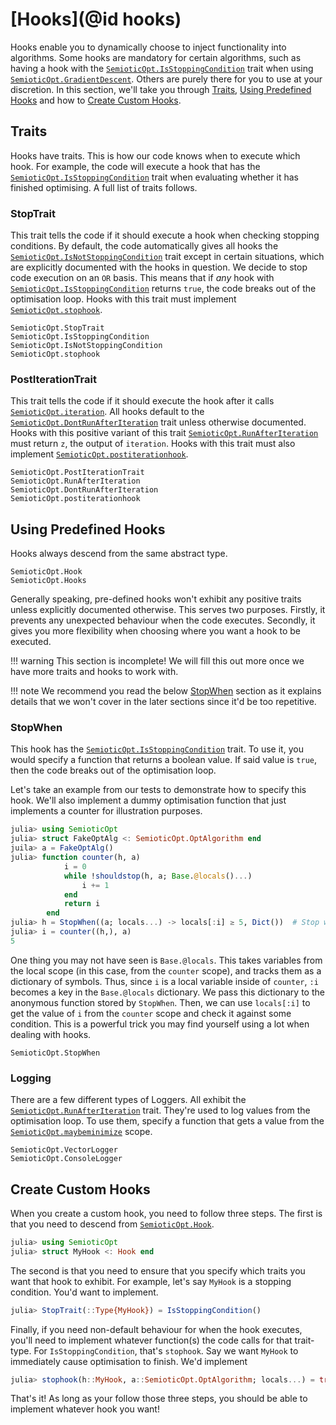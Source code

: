 # [Hooks](@id hooks)

Hooks enable you to dynamically choose to inject functionality into algorithms.
Some hooks are mandatory for certain algorithms, such as having a hook with the
[`SemioticOpt.IsStoppingCondition`](@ref) trait when using
[`SemioticOpt.GradientDescent`](@ref).
Others are purely there for you to use at your discretion.
In this section, we'll take you through [Traits](@ref), [Using Predefined Hooks](@ref)
and how to [Create Custom Hooks](@ref).

## Traits

Hooks have traits.
This is how our code knows when to execute which hook.
For example, the code will execute a hook that has the [`SemioticOpt.IsStoppingCondition`](@ref) trait
when evaluating whether it has finished optimising.
A full list of traits follows.

### StopTrait

This trait tells the code if it should execute a hook when checking stopping conditions.
By default, the code automatically gives all hooks the
[`SemioticOpt.IsNotStoppingCondition`](@ref) trait except in certain situations, which are
explicitly documented with the hooks in question.
We decide to stop code execution on an `OR` basis.
This means that if *any* hook with [`SemioticOpt.IsStoppingCondition`](@ref) returns `true`,
the code breaks out of the optimisation loop.
Hooks with this trait must implement [`SemioticOpt.stophook`](@ref).

```@docs
SemioticOpt.StopTrait
SemioticOpt.IsStoppingCondition
SemioticOpt.IsNotStoppingCondition
SemioticOpt.stophook
```

### PostIterationTrait

This trait tells the code if it should execute the hook after it calls
[`SemioticOpt.iteration`](@ref).
All hooks default to the [`SemioticOpt.DontRunAfterIteration`](@ref) trait unless otherwise
documented.
Hooks with this positive variant of this trait [`SemioticOpt.RunAfterIteration`](@ref) must
return `z`, the output of `iteration`.
Hooks with this trait must also implement [`SemioticOpt.postiterationhook`](@ref).

```@docs
SemioticOpt.PostIterationTrait
SemioticOpt.RunAfterIteration
SemioticOpt.DontRunAfterIteration
SemioticOpt.postiterationhook
```

## Using Predefined Hooks

Hooks always descend from the same abstract type.

```@docs
SemioticOpt.Hook
SemioticOpt.Hooks
```

Generally speaking, pre-defined hooks won't exhibit any positive traits unless explicitly documented otherwise.
This serves two purposes.
Firstly, it prevents any unexpected behaviour when the code executes.
Secondly, it gives you more flexibility when choosing where you want a hook to be executed.

!!! warning
    This section is incomplete! We will fill this out more once we have more traits and hooks to work with.
    
!!! note
    We recommend you read the below [StopWhen](@ref) section as it explains details that we won't cover in the later sections since it'd be too repetitive.
    
### StopWhen

This hook has the [`SemioticOpt.IsStoppingCondition`](@ref) trait.
To use it, you would specify a function that returns a boolean value.
If said value is `true`, then the code breaks out of the optimisation loop.

Let's take an example from our tests to demonstrate how to specify this hook.
We'll also implement a dummy optimisation function that just implements a counter
for illustration purposes.

```julia
julia> using SemioticOpt
julia> struct FakeOptAlg <: SemioticOpt.OptAlgorithm end
juila> a = FakeOptAlg()
julia> function counter(h, a)
            i = 0
            while !shouldstop(h, a; Base.@locals()...)
                i += 1
            end
            return i
        end
julia> h = StopWhen((a; locals...) -> locals[:i] ≥ 5, Dict())  # Stop when i ≥ 5
julia> i = counter((h,), a)
5
```

One thing you may not have seen is `Base.@locals`.
This takes variables from the local scope (in this case, from the `counter` scope),
and tracks them as a dictionary of symbols.
Thus, since `i` is a local variable inside of `counter`, `:i` becomes a key in the
`Base.@locals` dictionary.
We pass this dictionary to the anonymous function stored by `StopWhen`.
Then, we can use `locals[:i]` to get the value of `i` from the `counter` scope and
check it against some condition.
This is a powerful trick you may find yourself using a lot when dealing with hooks.

```@docs
SemioticOpt.StopWhen
```

### Logging

There are a few different types of Loggers.
All exhibit the [`SemioticOpt.RunAfterIteration`](@ref) trait.
They're used to log values from the optimisation loop.
To use them, specify a function that gets a value from the [`SemioticOpt.maybeminimize`](@ref) scope.

```@docs
SemioticOpt.VectorLogger
SemioticOpt.ConsoleLogger
```

## Create Custom Hooks

When you create a custom hook, you need to follow three steps.
The first is that you need to descend from [`SemioticOpt.Hook`](@ref).

```julia
julia> using SemioticOpt
julia> struct MyHook <: Hook end
```

The second is that you need to ensure that you specify which traits you want that hook to exhibit.
For example, let's say `MyHook` is a stopping condition.
You'd want to implement.

```julia
julia> StopTrait(::Type{MyHook}) = IsStoppingCondition()
```

Finally, if you need non-default behaviour for when the hook executes, you'll need to implement
whatever function(s) the code calls for that trait-type.
For `IsStoppingCondition`, that's `stophook`.
Say we want `MyHook` to immediately cause optimisation to finish.
We'd implement

```julia
julia> stophook(h::MyHook, a::SemioticOpt.OptAlgorithm; locals...) = true
```

That's it!
As long as your follow those three steps, you should be able to implement whatever hook you want!
